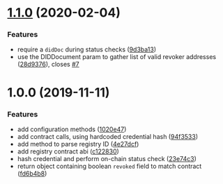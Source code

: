 # [1.1.0](https://github.com/uport-project/ethr-status-registry/compare/1.0.0...1.1.0) (2020-02-04)


### Features

* require a `didDoc` during status checks ([9d3ba13](https://github.com/uport-project/ethr-status-registry/commit/9d3ba13430d001648b75694a40f1dc5dc03c887a))
* use the DIDDocument param to gather list of valid revoker addresses ([28d9376](https://github.com/uport-project/ethr-status-registry/commit/28d9376ea702cf8a668c29b332fe57862a03f452)), closes [#7](https://github.com/uport-project/ethr-status-registry/issues/7)

# 1.0.0 (2019-11-11)


### Features

* add configuration methods ([1020e47](https://github.com/uport-project/ethr-status-registry/commit/1020e478140b082d8dfb92444af1f8b39071abcc))
* add contract calls, using hardcoded credential hash ([94f3533](https://github.com/uport-project/ethr-status-registry/commit/94f35339d63fc584628997ac2b12dd8dc45d007f))
* add method to parse registry ID ([4e27dcf](https://github.com/uport-project/ethr-status-registry/commit/4e27dcf1bc4712a600378c81586b69a3ab7af1cb))
* add registry contract abi ([c122830](https://github.com/uport-project/ethr-status-registry/commit/c12283017af050730e6570b672288bb378b6bc3d))
* hash credential and perform on-chain status check ([23e74c3](https://github.com/uport-project/ethr-status-registry/commit/23e74c3788b1bcb7d80d81449c6f116791c6eb54))
* return object containing boolean `revoked` field to match contract ([fd6b4b8](https://github.com/uport-project/ethr-status-registry/commit/fd6b4b8a4dc51873cde3865cac5dd4395f91a240))
